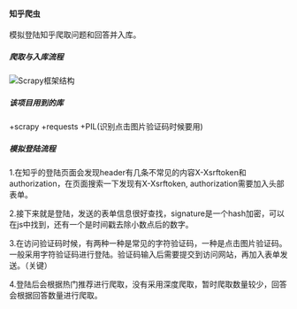#### 知乎爬虫
模拟登陆知乎爬取问题和回答并入库。

##### 爬取与入库流程
![Scrapy框架结构](https://images2015.cnblogs.com/blog/931154/201703/931154-20170314141524729-978666187.png)

##### 该项目用到的库
+scrapy
+requests
+PIL(识别点击图片验证码时候要用)

##### 模拟登陆流程
1.在知乎的登陆页面会发现header有几条不常见的内容X-Xsrftoken和authorization，在页面搜索一下发现有X-Xsrftoken, authorization需要加入头部表单。

2.接下来就是登陆，发送的表单信息很好查找，signature是一个hash加密，可以在js中找到，还有一个是时间戳去除小数点后的数字。

3.在访问验证码时候，有两种一种是常见的字符验证码，一种是点击图片验证码。一般采用字符验证码进行登陆。验证码输入后需要提交到访问网站，再加入表单发送。（关键）

4.登陆后会根据热门推荐进行爬取，没有采用深度爬取，暂时爬取数量较少，回答会根据回答数量进行爬取。
